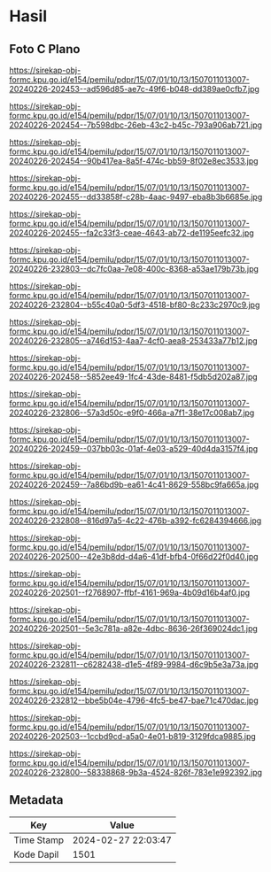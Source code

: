 # Hasil

## Foto C Plano

https://sirekap-obj-formc.kpu.go.id/e154/pemilu/pdpr/15/07/01/10/13/1507011013007-20240226-202453--ad596d85-ae7c-49f6-b048-dd389ae0cfb7.jpg

https://sirekap-obj-formc.kpu.go.id/e154/pemilu/pdpr/15/07/01/10/13/1507011013007-20240226-202454--7b598dbc-26eb-43c2-b45c-793a906ab721.jpg

https://sirekap-obj-formc.kpu.go.id/e154/pemilu/pdpr/15/07/01/10/13/1507011013007-20240226-202454--90b417ea-8a5f-474c-bb59-8f02e8ec3533.jpg

https://sirekap-obj-formc.kpu.go.id/e154/pemilu/pdpr/15/07/01/10/13/1507011013007-20240226-202455--dd33858f-c28b-4aac-9497-eba8b3b6685e.jpg

https://sirekap-obj-formc.kpu.go.id/e154/pemilu/pdpr/15/07/01/10/13/1507011013007-20240226-202455--fa2c33f3-ceae-4643-ab72-de1195eefc32.jpg

https://sirekap-obj-formc.kpu.go.id/e154/pemilu/pdpr/15/07/01/10/13/1507011013007-20240226-232803--dc7fc0aa-7e08-400c-8368-a53ae179b73b.jpg

https://sirekap-obj-formc.kpu.go.id/e154/pemilu/pdpr/15/07/01/10/13/1507011013007-20240226-232804--b55c40a0-5df3-4518-bf80-8c233c2970c9.jpg

https://sirekap-obj-formc.kpu.go.id/e154/pemilu/pdpr/15/07/01/10/13/1507011013007-20240226-232805--a746d153-4aa7-4cf0-aea8-253433a77b12.jpg

https://sirekap-obj-formc.kpu.go.id/e154/pemilu/pdpr/15/07/01/10/13/1507011013007-20240226-202458--5852ee49-1fc4-43de-8481-f5db5d202a87.jpg

https://sirekap-obj-formc.kpu.go.id/e154/pemilu/pdpr/15/07/01/10/13/1507011013007-20240226-232806--57a3d50c-e9f0-466a-a7f1-38e17c008ab7.jpg

https://sirekap-obj-formc.kpu.go.id/e154/pemilu/pdpr/15/07/01/10/13/1507011013007-20240226-202459--037bb03c-01af-4e03-a529-40d4da3157f4.jpg

https://sirekap-obj-formc.kpu.go.id/e154/pemilu/pdpr/15/07/01/10/13/1507011013007-20240226-202459--7a86bd9b-ea61-4c41-8629-558bc9fa665a.jpg

https://sirekap-obj-formc.kpu.go.id/e154/pemilu/pdpr/15/07/01/10/13/1507011013007-20240226-232808--816d97a5-4c22-476b-a392-fc6284394666.jpg

https://sirekap-obj-formc.kpu.go.id/e154/pemilu/pdpr/15/07/01/10/13/1507011013007-20240226-202500--42e3b8dd-d4a6-41df-bfb4-0f66d22f0d40.jpg

https://sirekap-obj-formc.kpu.go.id/e154/pemilu/pdpr/15/07/01/10/13/1507011013007-20240226-202501--f2768907-ffbf-4161-969a-4b09d16b4af0.jpg

https://sirekap-obj-formc.kpu.go.id/e154/pemilu/pdpr/15/07/01/10/13/1507011013007-20240226-202501--5e3c781a-a82e-4dbc-8636-26f369024dc1.jpg

https://sirekap-obj-formc.kpu.go.id/e154/pemilu/pdpr/15/07/01/10/13/1507011013007-20240226-232811--c6282438-d1e5-4f89-9984-d6c9b5e3a73a.jpg

https://sirekap-obj-formc.kpu.go.id/e154/pemilu/pdpr/15/07/01/10/13/1507011013007-20240226-232812--bbe5b04e-4796-4fc5-be47-bae71c470dac.jpg

https://sirekap-obj-formc.kpu.go.id/e154/pemilu/pdpr/15/07/01/10/13/1507011013007-20240226-202503--1ccbd9cd-a5a0-4e01-b819-3129fdca9885.jpg

https://sirekap-obj-formc.kpu.go.id/e154/pemilu/pdpr/15/07/01/10/13/1507011013007-20240226-232800--58338868-9b3a-4524-826f-783e1e992392.jpg


## Metadata

| Key        | Value               |
| ---------- | ------------------- |
| Time Stamp | 2024-02-27 22:03:47 |
| Kode Dapil | 1501                |



